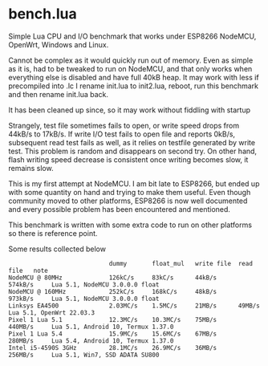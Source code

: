 # bench.lua
Simple Lua CPU and I/O benchmark that works under ESP8266 NodeMCU, OpenWrt, Windows and Linux.

Cannot be complex as it would quickly run out of memory. Even as simple as it is, had to be tweaked to run on NodeMCU, and that only works when everything else is disabled and have full 40kB heap. It may work with less if precompiled into .lc I rename init.lua to init2.lua, reboot, run this benchmark and then rename init.lua back.

It has been cleaned up since, so it may work without fiddling with startup

Strangely, test file sometimes fails to open, or write speed drops from 44kB/s to 17kB/s. If write I/O test fails to open file and reports 0kB/s, subsequent read test fails as well, as it relies on testfile generated by write test. This problem is random and disappears on second try. On other hand, flash writing speed decrease is consistent once writing becomes slow, it remains slow.

This is my first attempt at NodeMCU. I am bit late to ESP8266, but ended up with some quantity on hand and trying to make them useful. Even though community moved to other platforms, ESP8266 is now well documented and every possible problem has been encountered and mentioned.

This benchmark is written with some extra code to run on other platforms so there is reference point.

Some results collected below

                                dummy       float_mul   write file  read file   note
    NodeMCU @ 80MHz             126kC/s     83kC/s	    44kB/s      574kB/s     Lua 5.1, NodeMCU 3.0.0.0 float
    NodeMCU @ 160MHz            252kC/s     168kC/s	    48kB/s      973kB/s     Lua 5.1, NodeMCU 3.0.0.0 float
    Linksys EA4500              2.03MC/s    1.5MC/s	    21MB/s      49MB/s      Lua 5.1, OpenWrt 22.03.3
    Pixel 1 Lua 5.1             12.3MC/s    10.3MC/s    75MB/s      440MB/s     Lua 5.1, Android 10, Termux 1.37.0
    Pixel 1 Lua 5.4             15.9MC/s    15.6MC/s    67MB/s      280MB/s     Lua 5.4, Android 10, Termux 1.37.0
    Intel i5-4590S 3GHz         28.1MC/s    26.9MC/s    36MB/s      256MB/s     Lua 5.1, Win7, SSD ADATA SU800
